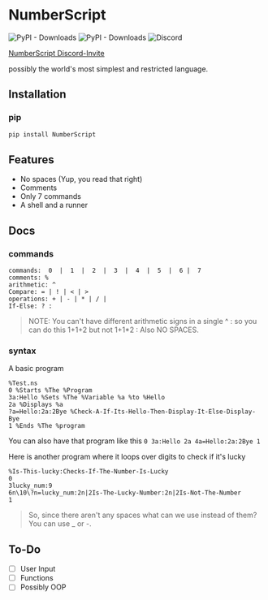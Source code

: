 # NumberScript

![PyPI - Downloads](https://img.shields.io/pypi/dm/NumberScript?color=blue&style=for-the-badge)
![PyPI - Downloads](https://img.shields.io/pypi/dw/NumberScript?color=blue&style=for-the-badge)
![Discord](https://img.shields.io/discord/1005410273609400402?label=Discord&style=social)

[NumberScript Discord-Invite](https://discord.gg/wRXR72zJ6W)

possibly the world's most simplest and restricted language.

## Installation

### pip

```bash
pip install NumberScript
```

## Features

- No spaces (Yup, you read that right)
- Comments
- Only 7 commands
- A shell and a runner

## Docs

### commands

```
commands:  0  |  1  |  2  |  3  |  4  |  5  |  6 |  7
comments: %
arithmetic: ^
Compare: = | ! | < | >
operations: + | - | * | / |
If-Else: ? :
```

>NOTE: You can't have different arithmetic signs in a single ^
>    : so you can do this 1+1+2 but not 1+1*2
>    : Also NO SPACES.

### syntax

A basic program
```
%Test.ns
0 %Starts %The %Program
3a:Hello %Sets %The %Variable %a %to %Hello
2a %Displays %a
?a=Hello:2a:2Bye %Check-A-If-Its-Hello-Then-Display-It-Else-Display-Bye
1 %Ends %The %program
```
You can also have that program like this
`0 3a:Hello 2a 4a=Hello:2a:2Bye 1`

Here is another program where it loops over digits to check if it's lucky
```
%Is-This-lucky:Checks-If-The-Number-Is-Lucky
0
3lucky_num:9
6n\10\?n=lucky_num:2n|2Is-The-Lucky-Number:2n|2Is-Not-The-Number
1
```

>So, since there aren't any spaces what can we use instead of them?
>You can use _ or -.

## To-Do

- [ ] User Input
- [ ] Functions
- [ ] Possibly OOP